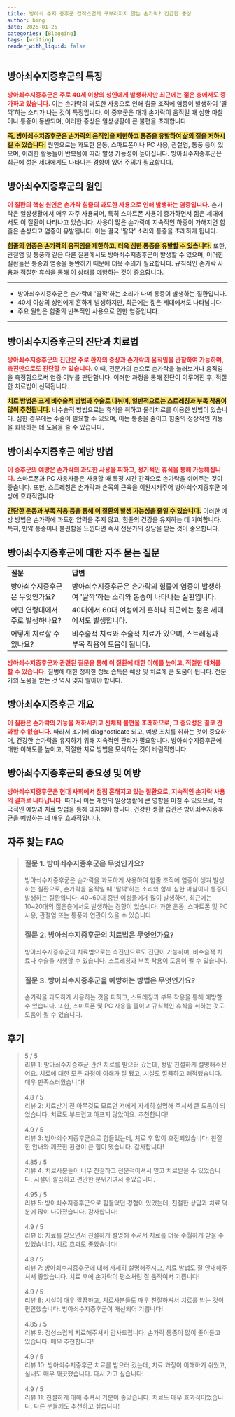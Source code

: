 ```yaml
---
title: 방아쇠 수지 증후군 갑작스럽게 구부러지지 않는 손가락? 긴급한 증상
author: bing
date: 2025-01-25
categories: [Blogging]
tags: [writing]
render_with_liquid: false
---
```



<h2 id='방아쇠수지증후군_특징'>방아쇠수지증후군의 특징</h2>

<p><b><span style="color: #ee2323;">방아쇠수지증후군은 주로 40세 이상의 성인에게 발생하지만 최근에는 젊은 층에서도 증가하고 있습니다.</span></b> 이는 손가락의 과도한 사용으로 인해 힘줄 조직에 염증이 발생하여 '딸깍'하는 소리가 나는 것이 특징입니다. 이 증후군은 대개 손가락이 움직일 때 심한 마찰이나 통증이 동반되며, 이러한 증상은 일상생활에 큰 불편을 초래합니다.</p>

<p><b><span style="background-color: #ffe066;">즉, 방아쇠수지증후군은 손가락의 움직임을 제한하고 통증을 유발하여 삶의 질을 저하시킬 수 있습니다.</span></b> 원인으로는 과도한 운동, 스마트폰이나 PC 사용, 관절염, 통풍 등이 있으며, 이러한 활동들이 반복됨에 따라 발생 가능성이 높아집니다. 방아쇠수지증후군은 최근에 젊은 세대에게도 나타나는 경향이 있어 주의가 필요합니다.</p>

<h2 id='방아쇠수지증후군_원인'>방아쇠수지증후군의 원인</h2>

<p><b><span style="color: #ee2323;">이 질환의 핵심 원인은 손가락 힘줄의 과도한 사용으로 인해 발생하는 염증입니다.</span></b> 손가락은 일상생활에서 매우 자주 사용되며, 특히 스마트폰 사용이 증가하면서 젊은 세대에서도 이 질환이 나타나고 있습니다. 사용이 많은 손가락에 지속적인 하중이 가해지면 힘줄은 손상되고 염증이 유발됩니다. 이는 결국 '딸깍' 소리와 통증을 초래하게 됩니다.</p>

<p><b><span style="background-color: #ffe066;">힘줄의 염증은 손가락의 움직임을 제한하고, 더욱 심한 통증을 유발할 수 있습니다.</span></b> 또한, 관절염 및 통풍과 같은 다른 질환에서도 방아쇠수지증후군이 발생할 수 있으며, 이러한 질환들은 통증과 염증을 동반하기 때문에 더욱 주의가 필요합니다. 규칙적인 손가락 사용과 적절한 휴식을 통해 이 상태를 예방하는 것이 중요합니다.</p>

<hr />

<ul>
    <li>방아쇠수지증후군은 손가락에 '딸깍'하는 소리가 나며 통증이 발생하는 질환입니다.</li>
    <li>40세 이상의 성인에게 흔하게 발생하지만, 최근에는 젊은 세대에서도 나타납니다.</li>
    <li>주요 원인은 힘줄의 반복적인 사용으로 인한 염증입니다.</li>
</ul>

<hr />

<h2 id='진단과_치료법'>방아쇠수지증후군의 진단과 치료법</h2>

<p><b><span style="color: #ee2323;">방아쇠수지증후군의 진단은 주로 환자의 증상과 손가락의 움직임을 관찰하여 가능하며, 촉진만으로도 진단할 수 있습니다.</span></b> 이때, 전문가의 손으로 손가락을 눌러보거나 움직임을 측정함으로써 염증 여부를 판단합니다. 이러한 과정을 통해 진단이 이루어진 후, 적절한 치료법이 선택됩니다.</p>

<p><b><span style="background-color: #ffe066;">치료 방법은 크게 비수술적 방법과 수술로 나뉘며, 일반적으로는 스트레칭과 부목 착용이 많이 추천됩니다.</span></b> 비수술적 방법으로는 휴식을 취하고 물리치료를 이용한 방법이 있습니다. 심한 경우에는 수술이 필요할 수 있으며, 이는 통증을 줄이고 힘줄의 정상적인 기능을 회복하는 데 도움을 줄 수 있습니다.</p>

<h2 id='방아쇠수지증후군_예방법'>방아쇠수지증후군 예방 방법</h2>

<p><b><span style="color: #ee2323;">이 증후군의 예방은 손가락의 과도한 사용을 피하고, 정기적인 휴식을 통해 가능해집니다.</span></b> 스마트폰과 PC 사용자들은 사용할 때 특정 시간 간격으로 손가락을 쉬어주는 것이 좋습니다. 또한, 스트레칭은 손가락과 손목의 근육을 이완시켜주어 방아쇠수지증후군 예방에 효과적입니다.</p>

<p><b><span style="background-color: #ffe066;">간단한 운동과 부목 착용 등을 통해 이 질환의 발생 가능성을 줄일 수 있습니다.</span></b> 이러한 예방 방법은 손가락에 과도한 압력을 주지 않고, 힘줄의 건강을 유지하는 데 기여합니다. 특히, 만약 통증이나 불편함을 느낀다면 즉시 전문가의 상담을 받는 것이 중요합니다.</p>

<h2 id='방아쇠수지증후군_Q&A'>방아쇠수지증후군에 대한 자주 묻는 질문</h2>

<table>
    <tr>
        <td><b>질문</b></td>
        <td><b>답변</b></td>
    </tr>
    <tr>
        <td>방아쇠수지증후군은 무엇인가요?</td>
        <td>방아쇠수지증후군은 손가락의 힘줄에 염증이 발생하여 '딸깍'하는 소리와 통증이 나타나는 질환입니다.</td>
    </tr>
    <tr>
        <td>어떤 연령대에서 주로 발생하나요?</td>
        <td>40대에서 60대 여성에게 흔하나 최근에는 젊은 세대에서도 발생합니다.</td>
    </tr>
    <tr>
        <td>어떻게 치료할 수 있나요?</td>
        <td>비수술적 치료와 수술적 치료가 있으며, 스트레칭과 부목 착용이 도움이 됩니다.</td>
    </tr>
</table>

<p><b><span style="color: #ee2323;">방아쇠수지증후군과 관련된 질문을 통해 이 질환에 대한 이해를 높이고, 적절한 대처를 할 수 있습니다.</span></b> 질병에 대한 정확한 정보 습득은 예방 및 치료에 큰 도움이 됩니다. 전문가의 도움을 받는 것 역시 잊지 말아야 합니다.</p>

<h2 id='방아쇠수지증후군_개요'>방아쇠수지증후군 개요</h2>

<p><b><span style="color: #ee2323;">이 질환은 손가락의 기능을 저하시키고 신체적 불편을 초래하므로, 그 중요성은 결코 간과할 수 없습니다.</span></b> 따라서 조기에 diagnosticate 되고, 예방 조치를 취하는 것이 중요하며, 건강한 손가락을 유지하기 위해 지속적인 관리가 필요합니다. 방아쇠수지증후군에 대한 이해도를 높이고, 적절한 치료 방법을 모색하는 것이 바람직합니다.</p>

<h2 id='결론'>방아쇠수지증후군의 중요성 및 예방</h2>

<p><b><span style="color: #ee2323;">방아쇠수지증후군은 현대 사회에서 점점 흔해지고 있는 질환으로, 지속적인 손가락 사용의 결과로 나타납니다.</span></b> 따라서 이는 개인의 일상생활에 큰 영향을 미칠 수 있으므로, 적극적인 예방과 치료 방법을 통해 대처해야 합니다. 건강한 생활 습관은 방아쇠수지증후군을 예방하는 데 매우 효과적입니다.</p>


<h2 id='자주_찾는_FAQ'>자주 찾는 FAQ</h2>
<div itemscope="" itemtype="https://schema.org/FAQPage"> 
<blockquote> 
<div itemscope="" itemprop="mainEntity" itemtype="https://schema.org/Question"> 
<h3 itemprop="name">질문 1. 방아쇠수지증후군은 무엇인가요?</h3> 
<div itemscope="" itemprop="acceptedAnswer" itemtype="https://schema.org/Answer"> 
<span itemprop="text"> 
<p>방아쇠수지증후군은 손가락을 과도하게 사용하여 힘줄 조직에 염증이 생겨 발생하는 질환으로, 손가락을 움직일 때 '딸깍'하는 소리와 함께 심한 마찰이나 통증이 발생하는 질환입니다. 40~60대 중년 여성들에게 많이 발생하며, 최근에는 10~20대의 젊은층에서도 발생하는 경향이 있습니다. 과한 운동, 스마트폰 및 PC 사용, 관절염 또는 통풍과 연관이 있을 수 있습니다.</p> 
</span> 
</div> 
</div> 

<div itemscope="" itemprop="mainEntity" itemtype="https://schema.org/Question"> 
<h3 itemprop="name">질문 2. 방아쇠수지증후군의 치료법은 무엇인가요?</h3> 
<div itemscope="" itemprop="acceptedAnswer" itemtype="https://schema.org/Answer"> 
<span itemprop="text"> 
<p>방아쇠수지증후군의 치료법으로는 촉진만으로도 진단이 가능하며, 비수술적 치료나 수술을 시행할 수 있습니다. 스트레칭과 부목 착용이 도움이 될 수 있습니다.</p> 
</span> 
</div> 
</div> 

<div itemscope="" itemprop="mainEntity" itemtype="https://schema.org/Question"> 
<h3 itemprop="name">질문 3. 방아쇠수지증후군을 예방하는 방법은 무엇인가요?</h3> 
<div itemscope="" itemprop="acceptedAnswer" itemtype="https://schema.org/Answer"> 
<span itemprop="text"> 
<p>손가락을 과도하게 사용하는 것을 피하고, 스트레칭과 부목 착용을 통해 예방할 수 있습니다. 또한, 스마트폰 및 PC 사용을 줄이고 규칙적인 휴식을 취하는 것도 도움이 될 수 있습니다.</p> 
</span> 
</div> 
</div> 
</blockquote> 
</div>
<h2 id='후기'>후기</h2>
<div itemscope itemtype="https://schema.org/Product">
  <blockquote>
  <div itemprop="review" itemscope itemtype="https://schema.org/Review">
      <div itemprop="reviewRating" itemscope itemtype="https://schema.org/Rating"> <span itemprop="ratingValue">5</span> / <span itemprop="bestRating">5</span> </div>
      <span itemprop="reviewBody">리뷰 1: 방아쇠수지증후군 관련 치료를 받으러 갔는데, 정말 친절하게 설명해주셨어요. 치료에 대한 모든 과정이 이해가 잘 됐고, 시설도 깔끔하고 쾌적했습니다. 매우 만족스러웠습니다!</span>
  </div>
  <br>
  <div itemprop="review" itemscope itemtype="https://schema.org/Review">
      <div itemprop="reviewRating" itemscope itemtype="https://schema.org/Rating"> <span itemprop="ratingValue">4.8</span> / <span itemprop="bestRating">5</span> </div>
      <span itemprop="reviewBody">리뷰 2: 치료받기 전 아무것도 모르던 저에게 자세히 설명해 주셔서 큰 도움이 되었습니다. 치료도 부드럽고 아프지 않았어요. 추천합니다!</span>
  </div>
  <br>
  <div itemprop="review" itemscope itemtype="https://schema.org/Review">
      <div itemprop="reviewRating" itemscope itemtype="https://schema.org/Rating"> <span itemprop="ratingValue">4.9</span> / <span itemprop="bestRating">5</span> </div>
      <span itemprop="reviewBody">리뷰 3: 방아쇠수지증후군으로 힘들었는데, 치료 후 많이 호전되었습니다. 친절한 안내와 깨끗한 환경이 큰 힘이 됐습니다. 감사합니다!</span>
  </div>
  <br>
  <div itemprop="review" itemscope itemtype="https://schema.org/Review">
      <div itemprop="reviewRating" itemscope itemtype="https://schema.org/Rating"> <span itemprop="ratingValue">4.85</span> / <span itemprop="bestRating">5</span> </div>
      <span itemprop="reviewBody">리뷰 4: 치료사분들이 너무 친절하고 전문적이셔서 믿고 치료받을 수 있었습니다. 시설이 깔끔하고 편안한 분위기여서 좋았습니다.</span>
  </div>
  <br>
  <div itemprop="review" itemscope itemtype="https://schema.org/Review">
      <div itemprop="reviewRating" itemscope itemtype="https://schema.org/Rating"> <span itemprop="ratingValue">4.95</span> / <span itemprop="bestRating">5</span> </div>
      <span itemprop="reviewBody">리뷰 5: 방아쇠수지증후군으로 힘들었던 경험이 있었는데, 친절한 상담과 치료 덕분에 많이 나아졌습니다. 감사합니다!</span>
  </div>
  <br>
  <div itemprop="review" itemscope itemtype="https://schema.org/Review">
      <div itemprop="reviewRating" itemscope itemtype="https://schema.org/Rating"> <span itemprop="ratingValue">4.9</span> / <span itemprop="bestRating">5</span> </div>
      <span itemprop="reviewBody">리뷰 6: 치료를 받으면서 친절하게 설명해 주셔서 치료를 더욱 수월하게 받을 수 있었습니다. 치료 효과도 좋았습니다!</span>
  </div>
  <br>
  <div itemprop="review" itemscope itemtype="https://schema.org/Review">
      <div itemprop="reviewRating" itemscope itemtype="https://schema.org/Rating"> <span itemprop="ratingValue">4.8</span> / <span itemprop="bestRating">5</span> </div>
      <span itemprop="reviewBody">리뷰 7: 방아쇠수지증후군에 대해 자세히 설명해주시고, 치료 방법도 잘 안내해주셔서 좋았습니다. 치료 후에 손가락이 평소처럼 잘 움직여서 기쁩니다!</span>
  </div>
  <br>
  <div itemprop="review" itemscope itemtype="https://schema.org/Review">
      <div itemprop="reviewRating" itemscope itemtype="https://schema.org/Rating"> <span itemprop="ratingValue">4.9</span> / <span itemprop="bestRating">5</span> </div>
      <span itemprop="reviewBody">리뷰 8: 시설이 매우 깔끔하고, 치료사분들도 매우 친절하셔서 치료를 받는 것이 편안했습니다. 방아쇠수지증후군이 개선되어 기쁩니다!</span>
  </div>
  <br>
  <div itemprop="review" itemscope itemtype="https://schema.org/Review">
      <div itemprop="reviewRating" itemscope itemtype="https://schema.org/Rating"> <span itemprop="ratingValue">4.85</span> / <span itemprop="bestRating">5</span> </div>
      <span itemprop="reviewBody">리뷰 9: 정성스럽게 치료해주셔서 감사드립니다. 손가락 통증이 많이 줄어들고 있습니다. 매우 추천합니다!</span>
  </div>
  <br>
  <div itemprop="review" itemscope itemtype="https://schema.org/Review">
      <div itemprop="reviewRating" itemscope itemtype="https://schema.org/Rating"> <span itemprop="ratingValue">4.9</span> / <span itemprop="bestRating">5</span> </div>
      <span itemprop="reviewBody">리뷰 10: 방아쇠수지증후군 치료를 받으러 갔는데, 치료 과정이 이해하기 쉬웠고, 실내도 매우 깨끗했습니다. 다시 가고 싶습니다!</span>
  </div>
  <br>
  <div itemprop="review" itemscope itemtype="https://schema.org/Review">
      <div itemprop="reviewRating" itemscope itemtype="https://schema.org/Rating"> <span itemprop="ratingValue">4.9</span> / <span itemprop="bestRating">5</span> </div>
      <span itemprop="reviewBody">리뷰 11: 친절하게 대해 주셔서 기분이 좋았습니다. 치료도 매우 효과적이었습니다. 다른 분들께도 추천하고 싶습니다!</span>
  </div>
  </blockquote>
</div>
